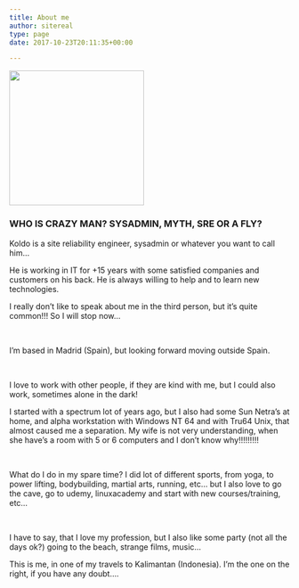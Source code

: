 ```yaml
---
title: About me
author: sitereal
type: page
date: 2017-10-23T20:11:35+00:00

---
```

<img class="alignnone wp-image-142" src="http://sitereliabilityengineer.io/wp-content/uploads/2017/12/koteoSRE_Round.jpg" alt="" width="242" height="242" srcset="http://sitereliabilityengineer.net/wp-content/uploads/2017/12/koteoSRE_Round.jpg 400w, http://sitereliabilityengineer.net/wp-content/uploads/2017/12/koteoSRE_Round-150x150.jpg 150w" sizes="(max-width: 242px) 100vw, 242px" />

### WHO IS CRAZY MAN? SYSADMIN, MYTH, SRE OR A FLY?

Koldo is a site reliability engineer, sysadmin or whatever you want to call him&#8230;

He is working in IT for +15 years with some satisfied companies and customers on his back. He is always willing to help and to learn new technologies.

I really don&#8217;t like to speak about me in the third person, but it&#8217;s quite common!!! So I will stop now&#8230;

&nbsp;

I&#8217;m based in Madrid (Spain), but looking forward moving outside Spain.

&nbsp;

I love to work with other people, if they are kind with me, but I could also work, sometimes alone in the dark!

I started with a spectrum lot of years ago, but I also had some Sun Netra&#8217;s at home, and alpha workstation with Windows NT 64 and with Tru64 Unix, that almost caused me a separation. My wife is not very understanding, when she have&#8217;s a room with 5 or 6 computers and I don&#8217;t know why!!!!!!!!!

&nbsp;

What do I do in my spare time? I did lot of different sports, from yoga, to power lifting, bodybuilding, martial arts, running, etc&#8230; but I also love to go the cave, go to udemy, linuxacademy and start with new courses/training, etc&#8230;

&nbsp;

I have to say, that I love my profession, but I also like some party (not all the days ok?) going to the beach, strange films, music&#8230;

This is me, in one of my travels to Kalimantan (Indonesia). I&#8217;m the one on the right, if you have any doubt&#8230;.

<img class="size-full wp-image-145 aligncenter" src="http://sitereliabilityengineer.io/wp-content/uploads/2017/12/20151108_162812.jpg" alt="" />